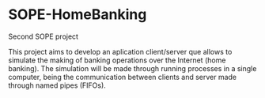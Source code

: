 # SOPE-HomeBanking
Second SOPE project

This project aims to develop an aplication client/server que allows to simulate the making of banking operations over the Internet (home banking). The simulation will be made through running processes in a single computer, being the communication between clients and server made through named pipes (FIFOs).

